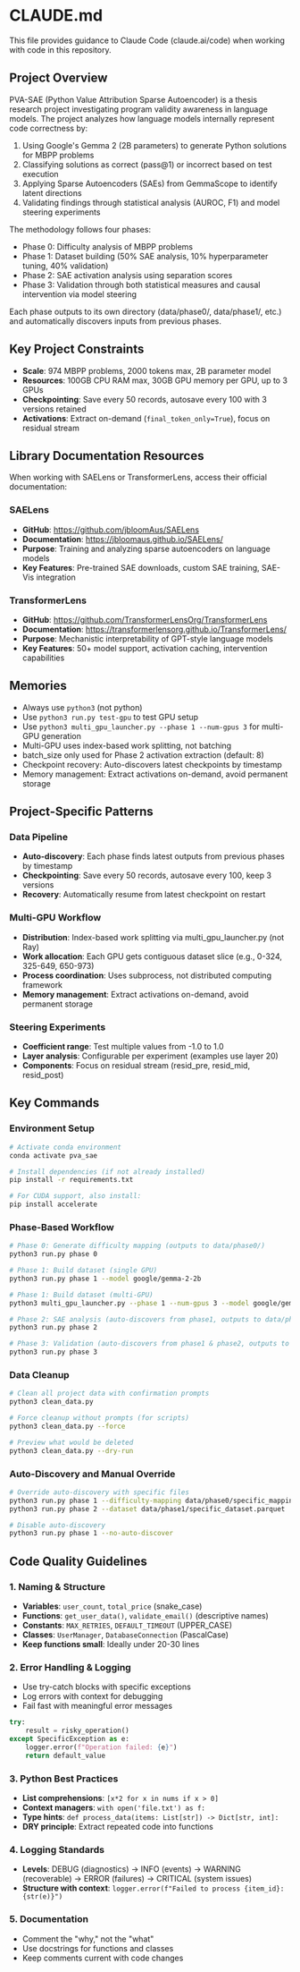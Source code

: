 # CLAUDE.md

This file provides guidance to Claude Code (claude.ai/code) when working with code in this repository.

## Project Overview

PVA-SAE (Python Value Attribution Sparse Autoencoder) is a thesis research project investigating program validity awareness in language models. The project analyzes how language models internally represent code correctness by:

1. Using Google's Gemma 2 (2B parameters) to generate Python solutions for MBPP problems
2. Classifying solutions as correct (pass@1) or incorrect based on test execution
3. Applying Sparse Autoencoders (SAEs) from GemmaScope to identify latent directions
4. Validating findings through statistical analysis (AUROC, F1) and model steering experiments

The methodology follows four phases:
- Phase 0: Difficulty analysis of MBPP problems
- Phase 1: Dataset building (50% SAE analysis, 10% hyperparameter tuning, 40% validation)
- Phase 2: SAE activation analysis using separation scores
- Phase 3: Validation through both statistical measures and causal intervention via model steering

Each phase outputs to its own directory (data/phase0/, data/phase1/, etc.) and automatically discovers inputs from previous phases.

## Key Project Constraints
- **Scale**: 974 MBPP problems, 2000 tokens max, 2B parameter model
- **Resources**: 100GB CPU RAM max, 30GB GPU memory per GPU, up to 3 GPUs
- **Checkpointing**: Save every 50 records, autosave every 100 with 3 versions retained
- **Activations**: Extract on-demand (`final_token_only=True`), focus on residual stream

## Library Documentation Resources

When working with SAELens or TransformerLens, access their official documentation:

### SAELens
- **GitHub**: https://github.com/jbloomAus/SAELens
- **Documentation**: https://jbloomaus.github.io/SAELens/
- **Purpose**: Training and analyzing sparse autoencoders on language models
- **Key Features**: Pre-trained SAE downloads, custom SAE training, SAE-Vis integration

### TransformerLens  
- **GitHub**: https://github.com/TransformerLensOrg/TransformerLens
- **Documentation**: https://transformerlensorg.github.io/TransformerLens/
- **Purpose**: Mechanistic interpretability of GPT-style language models
- **Key Features**: 50+ model support, activation caching, intervention capabilities

## Memories
- Always use `python3` (not python)
- Use `python3 run.py test-gpu` to test GPU setup
- Use `python3 multi_gpu_launcher.py --phase 1 --num-gpus 3` for multi-GPU generation
- Multi-GPU uses index-based work splitting, not batching
- batch_size only used for Phase 2 activation extraction (default: 8)
- Checkpoint recovery: Auto-discovers latest checkpoints by timestamp
- Memory management: Extract activations on-demand, avoid permanent storage

## Project-Specific Patterns

### Data Pipeline
- **Auto-discovery**: Each phase finds latest outputs from previous phases by timestamp
- **Checkpointing**: Save every 50 records, autosave every 100, keep 3 versions
- **Recovery**: Automatically resume from latest checkpoint on restart

### Multi-GPU Workflow
- **Distribution**: Index-based work splitting via multi_gpu_launcher.py (not Ray)
- **Work allocation**: Each GPU gets contiguous dataset slice (e.g., 0-324, 325-649, 650-973)
- **Process coordination**: Uses subprocess, not distributed computing framework
- **Memory management**: Extract activations on-demand, avoid permanent storage

### Steering Experiments
- **Coefficient range**: Test multiple values from -1.0 to 1.0
- **Layer analysis**: Configurable per experiment (examples use layer 20)
- **Components**: Focus on residual stream (resid_pre, resid_mid, resid_post)

## Key Commands

### Environment Setup
```bash
# Activate conda environment
conda activate pva_sae

# Install dependencies (if not already installed)
pip install -r requirements.txt

# For CUDA support, also install:
pip install accelerate
```

### Phase-Based Workflow
```bash
# Phase 0: Generate difficulty mapping (outputs to data/phase0/)
python3 run.py phase 0

# Phase 1: Build dataset (single GPU)
python3 run.py phase 1 --model google/gemma-2-2b

# Phase 1: Build dataset (multi-GPU)
python3 multi_gpu_launcher.py --phase 1 --num-gpus 3 --model google/gemma-2-2b

# Phase 2: SAE analysis (auto-discovers from phase1, outputs to data/phase2/)
python3 run.py phase 2

# Phase 3: Validation (auto-discovers from phase1 & phase2, outputs to data/phase3/)
python3 run.py phase 3
```

### Data Cleanup
```bash
# Clean all project data with confirmation prompts
python3 clean_data.py

# Force cleanup without prompts (for scripts)
python3 clean_data.py --force

# Preview what would be deleted
python3 clean_data.py --dry-run
```

### Auto-Discovery and Manual Override
```bash
# Override auto-discovery with specific files
python3 run.py phase 1 --difficulty-mapping data/phase0/specific_mapping.parquet
python3 run.py phase 2 --dataset data/phase1/specific_dataset.parquet

# Disable auto-discovery
python3 run.py phase 1 --no-auto-discover
```

## Code Quality Guidelines

### 1. **Naming & Structure**
- **Variables**: `user_count`, `total_price` (snake_case)
- **Functions**: `get_user_data()`, `validate_email()` (descriptive names)
- **Constants**: `MAX_RETRIES`, `DEFAULT_TIMEOUT` (UPPER_CASE)
- **Classes**: `UserManager`, `DatabaseConnection` (PascalCase)
- **Keep functions small**: Ideally under 20-30 lines

### 2. **Error Handling & Logging**
- Use try-catch blocks with specific exceptions
- Log errors with context for debugging
- Fail fast with meaningful error messages

```python
try:
    result = risky_operation()
except SpecificException as e:
    logger.error(f"Operation failed: {e}")
    return default_value
```

### 3. **Python Best Practices**
- **List comprehensions**: `[x*2 for x in nums if x > 0]`
- **Context managers**: `with open('file.txt') as f:`
- **Type hints**: `def process_data(items: List[str]) -> Dict[str, int]:`
- **DRY principle**: Extract repeated code into functions

### 4. **Logging Standards**
- **Levels**: DEBUG (diagnostics) → INFO (events) → WARNING (recoverable) → ERROR (failures) → CRITICAL (system issues)
- **Structure with context**: `logger.error(f"Failed to process {item_id}: {str(e)}")`

### 5. **Documentation**
- Comment the "why," not the "what"
- Use docstrings for functions and classes
- Keep comments current with code changes